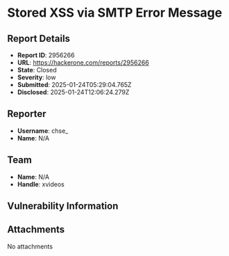 # Stored XSS via SMTP Error Message

## Report Details
- **Report ID**: 2956266
- **URL**: https://hackerone.com/reports/2956266
- **State**: Closed
- **Severity**: low
- **Submitted**: 2025-01-24T05:29:04.765Z
- **Disclosed**: 2025-01-24T12:06:24.279Z

## Reporter
- **Username**: chse_
- **Name**: N/A

## Team
- **Name**: N/A
- **Handle**: xvideos

## Vulnerability Information


## Attachments
No attachments

